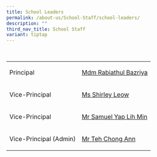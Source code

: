 ```yaml
---
title: School Leaders
permalink: /about-us/School-Staff/school-leaders/
description: ""
third_nav_title: School Staff
variant: tiptap
---
```

<p>
<br>
</p>
<table style="minWidth: 50px">
<colgroup>
<col>
<col>
</colgroup>
<tbody>
<tr>
<td rowspan="1" colspan="1">
<p>Principal</p>
</td>
<td rowspan="1" colspan="1">
<p><a href="mailto:edgefield_ps@moe.edu.sg" rel="noopener noreferrer nofollow" target="_blank">Mdm Rabiathul Bazriya</a>
</p>
</td>
</tr>
<tr>
<td rowspan="1" colspan="1">
<p>Vice-Principal</p>
</td>
<td rowspan="1" colspan="1">
<p><a href="mailto:edgefield_ps@moe.edu.sg" rel="noopener noreferrer nofollow" target="_blank">Ms Shirley Leow</a>
</p>
</td>
</tr>
<tr>
<td rowspan="1" colspan="1">
<p>Vice-Principal</p>
</td>
<td rowspan="1" colspan="1">
<p><a href="mailto:edgefield_ps@moe.edu.sg" rel="noopener noreferrer nofollow" target="_blank">Mr Samuel Yap Lih Min </a>
</p>
</td>
</tr>
<tr>
<td rowspan="1" colspan="1">
<p>Vice-Principal (Admin)</p>
</td>
<td rowspan="1" colspan="1">
<p><a href="mailto:edgefield_ps@moe.edu.sg" rel="noopener noreferrer nofollow" target="_blank">Mr Teh Chong Ann</a>&nbsp;</p>
</td>
</tr>
</tbody>
</table>
<p></p>